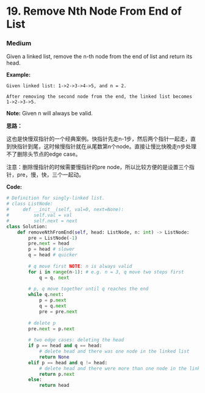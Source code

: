 # 19. Remove Nth Node From End of List
### Medium

Given a linked list, remove the n-th node from the end of list and return its head.

**Example:**

```
Given linked list: 1->2->3->4->5, and n = 2.

After removing the second node from the end, the linked list becomes 1->2->3->5.
```

**Note:**
Given n will always be valid.

**思路：**

这也是快慢双指针的一个经典案例。快指针先走n-1步，然后两个指针一起走，直到快指针到尾，这时候慢指针就在从尾数第n个node。直接让慢比快晚走n步处理不了删除头节点的edge case。

注意：删除慢指针的时候需要慢指针的pre node，所以比较方便的是设置三个指针，pre，慢，快，三个一起动。

**Code:**
```python
# Definition for singly-linked list.
# class ListNode:
#     def __init__(self, val=0, next=None):
#         self.val = val
#         self.next = next
class Solution:
    def removeNthFromEnd(self, head: ListNode, n: int) -> ListNode:
        pre = ListNode(-1)
        pre.next = head
        p = head # slower
        q = head # quicker
        
        # q move first NOTE: n is always valid
        for i in range(n-1): # e.g. n = 3, q move two steps first
            q = q. next
        
        # p, q move together until q reaches the end
        while q.next:
            p = p.next
            q = q.next
            pre = pre.next
        
        # delete p
        pre.next = p.next
        
        # two edge cases: deleting the head
        if p == head and q == head:
            # delete head and there was one node in the linked list
            return None
        elif p == head and q != head:
            # delete head and there were more than one node in the linked list
            return p.next
        else:
            return head
